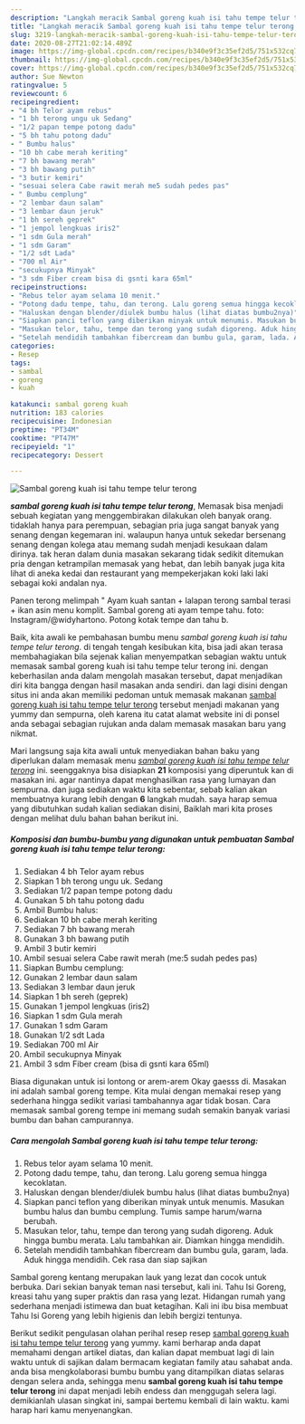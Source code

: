 ```yaml
---
description: "Langkah meracik Sambal goreng kuah isi tahu tempe telur terong yang Lezat"
title: "Langkah meracik Sambal goreng kuah isi tahu tempe telur terong yang Lezat"
slug: 3219-langkah-meracik-sambal-goreng-kuah-isi-tahu-tempe-telur-terong-yang-lezat
date: 2020-08-27T21:02:14.489Z
image: https://img-global.cpcdn.com/recipes/b340e9f3c35ef2d5/751x532cq70/sambal-goreng-kuah-isi-tahu-tempe-telur-terong-foto-resep-utama.jpg
thumbnail: https://img-global.cpcdn.com/recipes/b340e9f3c35ef2d5/751x532cq70/sambal-goreng-kuah-isi-tahu-tempe-telur-terong-foto-resep-utama.jpg
cover: https://img-global.cpcdn.com/recipes/b340e9f3c35ef2d5/751x532cq70/sambal-goreng-kuah-isi-tahu-tempe-telur-terong-foto-resep-utama.jpg
author: Sue Newton
ratingvalue: 5
reviewcount: 6
recipeingredient:
- "4 bh Telor ayam rebus"
- "1 bh terong ungu uk Sedang"
- "1/2 papan tempe potong dadu"
- "5 bh tahu potong dadu"
- " Bumbu halus"
- "10 bh cabe merah keriting"
- "7 bh bawang merah"
- "3 bh bawang putih"
- "3 butir kemiri"
- "sesuai selera Cabe rawit merah me5 sudah pedes pas"
- " Bumbu cemplung"
- "2 lembar daun salam"
- "3 lembar daun jeruk"
- "1 bh sereh geprek"
- "1 jempol lengkuas iris2"
- "1 sdm Gula merah"
- "1 sdm Garam"
- "1/2 sdt Lada"
- "700 ml Air"
- "secukupnya Minyak"
- "3 sdm Fiber cream bisa di gsnti kara 65ml"
recipeinstructions:
- "Rebus telor ayam selama 10 menit."
- "Potong dadu tempe, tahu, dan terong. Lalu goreng semua hingga kecoklatan."
- "Haluskan dengan blender/diulek bumbu halus (lihat diatas bumbu2nya)"
- "Siapkan panci teflon yang diberikan minyak untuk menumis. Masukan bumbu halus dan bumbu cemplung. Tumis sampe harum/warna berubah."
- "Masukan telor, tahu, tempe dan terong yang sudah digoreng. Aduk hingga bumbu merata. Lalu tambahkan air. Diamkan hingga mendidih."
- "Setelah mendidih tambahkan fibercream dan bumbu gula, garam, lada. Aduk hingga mendidih. Cek rasa dan siap sajikan"
categories:
- Resep
tags:
- sambal
- goreng
- kuah

katakunci: sambal goreng kuah 
nutrition: 183 calories
recipecuisine: Indonesian
preptime: "PT34M"
cooktime: "PT47M"
recipeyield: "1"
recipecategory: Dessert

---
```



![Sambal goreng kuah isi tahu tempe telur terong](https://img-global.cpcdn.com/recipes/b340e9f3c35ef2d5/751x532cq70/sambal-goreng-kuah-isi-tahu-tempe-telur-terong-foto-resep-utama.jpg)

<b><i>sambal goreng kuah isi tahu tempe telur terong</i></b>, Memasak bisa menjadi sebuah kegiatan yang menggembirakan dilakukan oleh banyak orang. tidaklah hanya para perempuan, sebagian pria juga sangat banyak yang senang dengan kegemaran ini. walaupun hanya untuk sekedar bersenang senang dengan kolega atau memang sudah menjadi kesukaan dalam dirinya. tak heran dalam dunia masakan sekarang tidak sedikit ditemukan pria dengan ketrampilan memasak yang hebat, dan lebih banyak juga kita lihat di aneka kedai dan restaurant yang mempekerjakan koki laki laki sebagai koki andalan nya.

Panen terong melimpah &#34; Ayam kuah santan + lalapan terong sambal terasi + ikan asin menu komplit. Sambal goreng ati ayam tempe tahu. foto: Instagram/@widyhartono. Potong kotak tempe dan tahu b.

Baik, kita awali ke pembahasan bumbu menu <i>sambal goreng kuah isi tahu tempe telur terong</i>. di tengah tengah kesibukan kita, bisa jadi akan terasa membahagiakan bila sejenak kalian menyempatkan sebagian waktu untuk memasak sambal goreng kuah isi tahu tempe telur terong ini. dengan keberhasilan anda dalam mengolah masakan tersebut, dapat menjadikan diri kita bangga dengan hasil masakan anda sendiri. dan lagi disini dengan situs ini anda akan memiliki pedoman untuk memasak makanan <u>sambal goreng kuah isi tahu tempe telur terong</u> tersebut menjadi makanan yang yummy dan sempurna, oleh karena itu catat alamat website ini di ponsel anda sebagai sebagian rujukan anda dalam memasak masakan baru yang nikmat.


Mari langsung saja kita awali untuk menyediakan bahan baku yang diperlukan dalam memasak menu <u><i>sambal goreng kuah isi tahu tempe telur terong</i></u> ini. seenggaknya bisa disiapkan <b>21</b> komposisi yang diperuntuk kan di masakan ini. agar nantinya dapat menghasilkan rasa yang lumayan dan sempurna. dan juga sediakan waktu kita sebentar, sebab kalian akan membuatnya kurang lebih dengan <b>6</b> langkah mudah. saya harap semua yang dibutuhkan sudah kalian sediakan disini, Baiklah mari kita proses dengan melihat dulu bahan bahan berikut ini.

<!--inarticleads1-->

##### Komposisi dan bumbu-bumbu yang digunakan untuk pembuatan Sambal goreng kuah isi tahu tempe telur terong:

1. Sediakan 4 bh Telor ayam rebus
1. Siapkan 1 bh terong ungu uk. Sedang
1. Sediakan 1/2 papan tempe potong dadu
1. Gunakan 5 bh tahu potong dadu
1. Ambil  Bumbu halus:
1. Sediakan 10 bh cabe merah keriting
1. Sediakan 7 bh bawang merah
1. Gunakan 3 bh bawang putih
1. Ambil 3 butir kemiri
1. Ambil sesuai selera Cabe rawit merah (me:5 sudah pedes pas)
1. Siapkan  Bumbu cemplung:
1. Gunakan 2 lembar daun salam
1. Sediakan 3 lembar daun jeruk
1. Siapkan 1 bh sereh (geprek)
1. Gunakan 1 jempol lengkuas (iris2)
1. Siapkan 1 sdm Gula merah
1. Gunakan 1 sdm Garam
1. Gunakan 1/2 sdt Lada
1. Sediakan 700 ml Air
1. Ambil secukupnya Minyak
1. Ambil 3 sdm Fiber cream (bisa di gsnti kara 65ml)


Biasa digunakan untuk isi lontong or arem-arem Okay gaesss di. Masakan ini adalah sambal goreng tempe. Kita mulai dengan memakai resep yang sederhana hingga sedikit variasi tambahannya agar tidak bosan. Cara memasak sambal goreng tempe ini memang sudah semakin banyak variasi bumbu dan bahan campurannya. 

<!--inarticleads2-->

##### Cara mengolah Sambal goreng kuah isi tahu tempe telur terong:

1. Rebus telor ayam selama 10 menit.
1. Potong dadu tempe, tahu, dan terong. Lalu goreng semua hingga kecoklatan.
1. Haluskan dengan blender/diulek bumbu halus (lihat diatas bumbu2nya)
1. Siapkan panci teflon yang diberikan minyak untuk menumis. Masukan bumbu halus dan bumbu cemplung. Tumis sampe harum/warna berubah.
1. Masukan telor, tahu, tempe dan terong yang sudah digoreng. Aduk hingga bumbu merata. Lalu tambahkan air. Diamkan hingga mendidih.
1. Setelah mendidih tambahkan fibercream dan bumbu gula, garam, lada. Aduk hingga mendidih. Cek rasa dan siap sajikan


Sambal goreng kentang merupakan lauk yang lezat dan cocok untuk berbuka. Dari sekian banyak teman nasi tersebut, kali ini. Tahu Isi Goreng, kreasi tahu yang super praktis dan rasa yang lezat. Hidangan rumah yang sederhana menjadi istimewa dan buat ketagihan. Kali ini ibu bisa membuat Tahu Isi Goreng yang lebih higienis dan lebih bergizi tentunya. 

Berikut sedikit pengulasan olahan perihal resep resep <u>sambal goreng kuah isi tahu tempe telur terong</u> yang yummy. kami berharap anda dapat memahami dengan artikel diatas, dan kalian dapat membuat lagi di lain waktu untuk di sajikan dalam bermacam kegiatan family atau sahabat anda. anda bisa mengkolaborasi bumbu bumbu yang ditampilkan diatas selaras dengan selera anda, sehingga menu <b>sambal goreng kuah isi tahu tempe telur terong</b> ini dapat menjadi lebih endess dan menggugah selera lagi. demikianlah ulasan singkat ini, sampai bertemu kembali di lain waktu. kami harap hari kamu menyenangkan.
